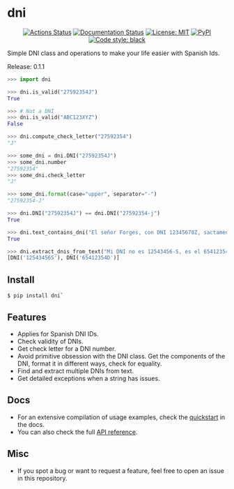 # dni

<p align="center">
<a href="https://github.com/pmartincalvo/dni/actions"><img alt="Actions Status" src="https://github.com/pmartincalvo/dni/workflows/latest/badge.svg"></a>
<a href="https://dni.readthedocs.io/en/stable/?badge=stable"><img alt="Documentation Status" src="https://readthedocs.org/projects/dni/badge/?version=stable"></a>
<a href="https://github.com/pmartincalvo/dni/blob/main/LICENSE"><img alt="License: MIT" src="https://black.readthedocs.io/en/stable/_static/license.svg"></a>
<a href="https://pypi.org/project/black/"><img alt="PyPI" src="https://img.shields.io/pypi/v/dni"></a>
<a href="https://github.com/psf/black"><img alt="Code style: black" src="https://img.shields.io/badge/code%20style-black-000000.svg"></a>
</p>

Simple DNI class and operations to make your life easier with Spanish Ids.

Release: 0.1.1

```python
>>> import dni

>>> dni.is_valid("27592354J")
True

>>> # Not a DNI
>>> dni.is_valid("ABC123XYZ")
False

>>> dni.compute_check_letter("27592354")
"J"

>>> some_dni = dni.DNI("27592354J")
>>> some_dni.number
"27592354"
>>> some_dni.check_letter
"J"

>>> some_dni.format(case="upper", separator="-")
"27592354-J"

>>> dni.DNI("27592354J") == dni.DNI("27592354-j")
True

>>> dni.text_contains_dni("El señor Forges, con DNI 12345678Z, sactamente.")
True

>>> dni.extract_dnis_from_text("Mi DNI no es 12543456-S, es el 65412354-D.")
[DNI('12543456S'), DNI('65412354D')]
```

## Install

```shell
$ pip install dni`
```

## Features

- Applies for Spanish DNI IDs.
- Check validity of DNIs.
- Get check letter for a DNI number.
- Avoid primitive obsession with the DNI class. Get the components of the DNI, 
  format it in different ways, check for equality.
- Find and extract multiple DNIs from text.
- Get detailed exceptions when a string has issues.


## Docs

- For an extensive compilation of usage examples, check the
  [quickstart](https://dni.readthedocs.io/en/0.1.0/quickstart.html) 
  in the docs.
- You can also check the full [API reference](https://dni.readthedocs.io/en/0.1.0/api_reference.html).

## Misc

- If you spot a bug or want to request a feature, feel free to open an issue in
  this repository.
